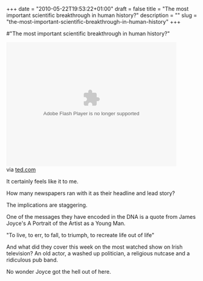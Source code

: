 +++
date = "2010-05-22T19:53:22+01:00"
draft = false
title = "The most important scientific breakthrough in human history?"
description = ""
slug = "the-most-important-scientific-breakthrough-in-human-history"
+++

#"The most important scientific breakthrough in human history?"


 <div class="posterous_bookmarklet_entry">
 <object height="326" width="446"><param name="movie" value="http://video.ted.com/assets/player/swf/EmbedPlayer.swf" /><param name="allowFullScreen" value="true" /><param name="wmode" value="transparent" /><param name="bgColor" value="#ffffff" /> <param name="flashvars" value="vu=http://video.ted.com/talks/dynamic/CraigVenter_2010P-high.flv&su=http://images.ted.com/images/ted/tedindex/embed-posters/CraigVenter-2010P.embed_thumbnail.jpg&vw=432&vh=240&ap=0&ti=863" /><embed allowfullscreen="true" src="http://video.ted.com/assets/player/swf/EmbedPlayer.swf" wmode="transparent" type="application/x-shockwave-flash" height="326" flashvars="vu=http://video.ted.com/talks/dynamic/CraigVenter_2010P-high.flv&amp;su=http://images.ted.com/images/ted/tedindex/embed-posters/CraigVenter-2010P.embed_thumbnail.jpg&amp;vw=432&amp;vh=240&amp;ap=0&amp;ti=863" width="446"></embed></object>

<div class="posterous_quote_citation">via <a href="http://www.ted.com/talks/craig_venter_unveils_synthetic_life.html">ted.com</a></div>
 <p>It certainly feels like it to me.
</p><p>How many newspapers ran with it as their headline and lead story?
</p><p>The implications are staggering. 
</p><p>One of the messages they have encoded in the DNA is a quote from James Joyce's A Portrait of the Artist as a Young Man.
</p><p>"To live, to err, to fall, to triumph, to recreate life out of life" 
</p><p>And what did they cover this week on the most watched show on Irish television? An old actor, a washed up politician, a religious nutcase and a ridiculous pub band.
</p><p>No wonder Joyce got the hell out of here.</p></div>
 